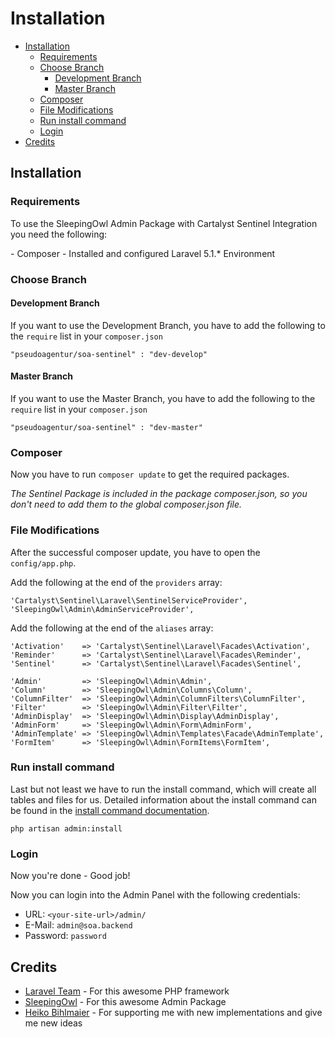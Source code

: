 # Installation

- [Installation](#installation)
    - [Requirements](#requirements)
    - [Choose Branch](#choose-branch)
        - [Development Branch](#master-branch)
        - [Master Branch](#master-branch)
    - [Composer](#composer)
    - [File Modifications](#file-modifications)
    - [Run install command](#install-command)
    - [Login](#login)
- [Credits](#credits)


<a name="installation"></a>
## Installation

### Requirements

To use the SleepingOwl Admin Package with Cartalyst Sentinel Integration you need the following:

<div class="content-list" markdown="1">
- Composer
- Installed and configured Laravel 5.1.* Environment
</div>


<a name="choose-branch"></a>
### Choose Branch

<a name="development-branch"></a>
#### Development Branch
If you want to use the Development Branch, you have to add the following to the `require` list in your `composer.json`

    "pseudoagentur/soa-sentinel" : "dev-develop"

<a name="master-branch"></a>
#### Master Branch

If you want to use the Master Branch, you have to add the following to the `require` list in your `composer.json`

    "pseudoagentur/soa-sentinel" : "dev-master"    

<a name="composer"></a>
### Composer

Now you have to run `composer update` to get the required packages.

*The Sentinel Package is included in the package composer.json, so you don't need to add them to the global composer.json file.*

<a name="file-modifications"></a>
### File Modifications

After the successful composer update, you have to open the `config/app.php`.

Add the following at the end of the `providers` array:

    'Cartalyst\Sentinel\Laravel\SentinelServiceProvider',
    'SleepingOwl\Admin\AdminServiceProvider',

Add the following at the end of the `aliases` array:    
    
    'Activation'    => 'Cartalyst\Sentinel\Laravel\Facades\Activation',
    'Reminder'      => 'Cartalyst\Sentinel\Laravel\Facades\Reminder',
    'Sentinel'      => 'Cartalyst\Sentinel\Laravel\Facades\Sentinel',

    'Admin'         => 'SleepingOwl\Admin\Admin',
    'Column'        => 'SleepingOwl\Admin\Columns\Column',
    'ColumnFilter'  => 'SleepingOwl\Admin\ColumnFilters\ColumnFilter',
    'Filter'        => 'SleepingOwl\Admin\Filter\Filter',
    'AdminDisplay'  => 'SleepingOwl\Admin\Display\AdminDisplay',
    'AdminForm'     => 'SleepingOwl\Admin\Form\AdminForm',
    'AdminTemplate' => 'SleepingOwl\Admin\Templates\Facade\AdminTemplate',
    'FormItem'      => 'SleepingOwl\Admin\FormItems\FormItem',


<a name="install-command"></a>
### Run install command
    
Last but not least we have to run the install command, which will create all tables and files for us.
Detailed information about the install command can be found in the [install command documentation](/{{version}}/command_install).

    php artisan admin:install

<a name="login"></a>
### Login
Now you're done - Good job!

Now you can login into the Admin Panel with the following credentials:
- URL: `<your-site-url>/admin/`
- E-Mail: `admin@soa.backend`
- Password: `password`


<a name="credits"></a>
## Credits

- <a href="https://github.com/laravel" target="_blank">Laravel Team</a> - For this awesome PHP framework
- <a href="https://github.com/sleeping-owl" target="_blank">SleepingOwl</a> - For this awesome Admin Package
- <a href="https://github.com/bihlmaierh" target="_blank">Heiko Bihlmaier</a> - For supporting me with new implementations and give me new ideas